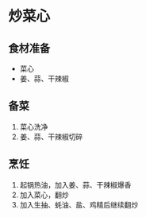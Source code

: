 # 炒菜心

## 食材准备
* 菜心
* 姜、蒜、干辣椒

## 备菜
1. 菜心洗净
2. 姜、蒜、干辣椒切碎


## 烹饪
1. 起锅热油，加入姜、蒜、干辣椒爆香
2. 加入菜心，翻炒
3. 加入生抽、蚝油、盐、鸡精后继续翻炒
